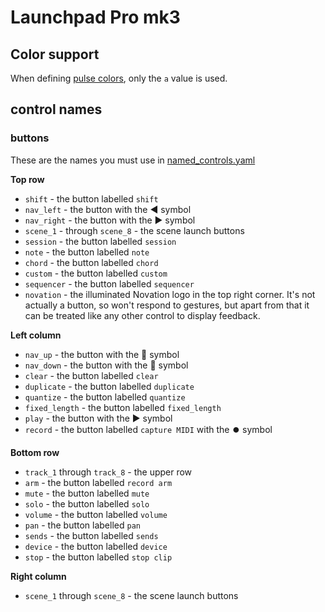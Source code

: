 # Launchpad Pro mk3

## Color support

When defining [pulse colors](../color.md#animated-colors), only the `a` value is used.

## control names

### buttons

These are the names you must use in [named_controls.yaml](../../lessons/getting-started/zcx-concepts.md#named-controls-and-matrix-controls)

**Top row**

- `shift` - the button labelled `shift`
- `nav_left` - the button with the ◀️ symbol
- `nav_right` - the button with the ▶️ symbol
- `scene_1` - through `scene_8` - the scene launch buttons
- `session` - the button labelled `session`
- `note` - the button labelled `note`
- `chord` - the button labelled `chord`
- `custom` - the button labelled `custom`
- `sequencer` - the button labelled `sequencer`
- `novation` - the illuminated Novation logo in the top right corner. It's not actually a button, so won't respond to gestures, but apart from that it can be treated like any other control to display feedback.

**Left column**

- `nav_up` - the button with the 🔼 symbol
- `nav_down` - the button with the 🔽 symbol
- `clear` - the button labelled `clear`
- `duplicate` - the button labelled `duplicate`
- `quantize` - the button labelled `quantize`
- `fixed_length` - the button labelled `fixed_length`
- `play` - the button with the ▶️ symbol
- `record` - the button labelled `capture MIDI` with the ⏺️ symbol

**Bottom row**

- `track_1` through `track_8` - the upper row
- `arm` - the button labelled `record arm`
- `mute` - the button labelled `mute`
- `solo` - the button labelled `solo`
- `volume` - the button labelled `volume`
- `pan` - the button labelled `pan`
- `sends` - the button labelled `sends`
- `device` - the button labelled `device`
- `stop` - the button labelled `stop clip`

**Right column**

- `scene_1` through `scene_8` - the scene launch buttons